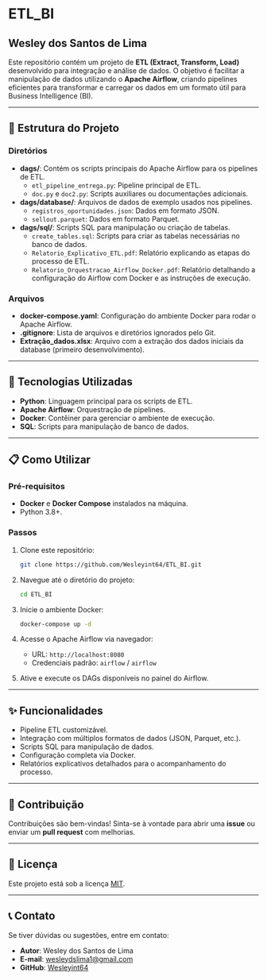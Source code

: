 # ETL_BI
## Wesley dos Santos de Lima

Este repositório contém um projeto de **ETL (Extract, Transform, Load)** desenvolvido para integração e análise de dados. O objetivo é facilitar a manipulação de dados utilizando o **Apache Airflow**, criando pipelines eficientes para transformar e carregar os dados em um formato útil para Business Intelligence (BI).

---

## 📂 Estrutura do Projeto

### Diretórios
- **dags/**: Contém os scripts principais do Apache Airflow para os pipelines de ETL.
  - `etl_pipeline_entrega.py`: Pipeline principal de ETL.
  - `doc.py` e `doc2.py`: Scripts auxiliares ou documentações adicionais.
- **dags/database/**: Arquivos de dados de exemplo usados nos pipelines.
  - `registros_oportunidades.json`: Dados em formato JSON.
  - `sellout.parquet`: Dados em formato Parquet.
- **dags/sql/**: Scripts SQL para manipulação ou criação de tabelas.
  - `create_tables.sql`: Scripts para criar as tabelas necessárias no banco de dados.
  - `Relatorio_Explicativo_ETL.pdf`: Relatório explicando as etapas do processo de ETL.
  - `Relatorio_Orquestracao_Airflow_Docker.pdf`: Relatório detalhando a configuração do Airflow com Docker e as instruções de execução.

### Arquivos
- **docker-compose.yaml**: Configuração do ambiente Docker para rodar o Apache Airflow.
- **.gitignore**: Lista de arquivos e diretórios ignorados pelo Git.
- **Extração_dados.xlsx**: Arquivo com a extração dos dados iniciais da database (primeiro desenvolvimento).

---

## 🚀 Tecnologias Utilizadas
- **Python**: Linguagem principal para os scripts de ETL.
- **Apache Airflow**: Orquestração de pipelines.
- **Docker**: Contêiner para gerenciar o ambiente de execução.
- **SQL**: Scripts para manipulação de banco de dados.

---

## 📋 Como Utilizar

### Pré-requisitos
- **Docker** e **Docker Compose** instalados na máquina.
- Python 3.8+.

### Passos
1. Clone este repositório:
   ```bash
   git clone https://github.com/Wesleyint64/ETL_BI.git
   ```
2. Navegue até o diretório do projeto:
   ```bash
   cd ETL_BI
   ```
3. Inicie o ambiente Docker:
   ```bash
   docker-compose up -d
   ```
4. Acesse o Apache Airflow via navegador:
   - URL: `http://localhost:8080`
   - Credenciais padrão: `airflow` / `airflow`

5. Ative e execute os DAGs disponíveis no painel do Airflow.

---

## ✨ Funcionalidades
- Pipeline ETL customizável.
- Integração com múltiplos formatos de dados (JSON, Parquet, etc.).
- Scripts SQL para manipulação de dados.
- Configuração completa via Docker.
- Relatórios explicativos detalhados para o acompanhamento do processo.

---

## 🤝 Contribuição
Contribuições são bem-vindas! Sinta-se à vontade para abrir uma **issue** ou enviar um **pull request** com melhorias.

---

## 📄 Licença
Este projeto está sob a licença [MIT](https://opensource.org/licenses/MIT).

---

## 📞 Contato
Se tiver dúvidas ou sugestões, entre em contato:
- **Autor**: Wesley dos Santos de Lima
- **E-mail**: wesleydslima1@gmail.com
- **GitHub**: [Wesleyint64](https://github.com/Wesleyint64)
